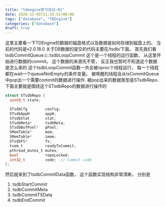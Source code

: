 ```yaml
---
title: "tdengine学习日记-01"
date: 2020-11-05T21:33:51+08:00
tags: ["database", "TDEngine"]
categories: ["database"]
draft: true
---
```



这里主要看一下TDEngine的数据的磁盘格式以及数据是如何存储到磁盘上的。
当前的代码是v2.0.18.0
关于DB数据的提交的代码主要在/tsdb/下面。 首先我们看tsdbCommitQueue.c::tsdbLoopCommit
这个是一个线程的运行函数， 从这里开始进行数据的commit。 这个数据的来源先不管， 反正我也暂时不知道这个数据是怎么来的
这个tsdbLoopCommit函数一共会被nproc个线程运行， 每一个线程都在wait一个queueNotEmpty的条件变量。 被唤醒的线程会从tsCommitQueue
中pop出一个需要commit的数据进行操作. 被pop出来的数据类型是STsdbRepo. 
下面主要就是围绕这个STsdbRepo的数据进行操作的

```c
struct STsdbRepo {
  uint8_t state;

  STsdbCfg        config;
  STsdbAppH       appH;
  STsdbStat       stat;
  STsdbMeta*      tsdbMeta;
  STsdbBufPool*   pPool;
  SMemTable*      mem;
  SMemTable*      imem;
  STsdbFS*        fs;
  tsem_t          readyToCommit;
  pthread_mutex_t mutex;
  bool            repoLocked;
  int32_t         code;  // Commit code
};
```

然后就来到了tsdbCommitData函数， 这个函数实现结构非常清晰， 分别是
1. tsdbStartCommit
2. tsdbCommitMeta
3. tsdbCommitTSData
4. tsdbEndCommit
